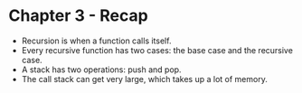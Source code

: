 # Chapter 3 - Recap

- Recursion is when a function calls itself.
- Every recursive function has two cases: the base case and the recursive case.
- A stack has two operations: push and pop.
- The call stack can get very large, which takes up a lot of memory.